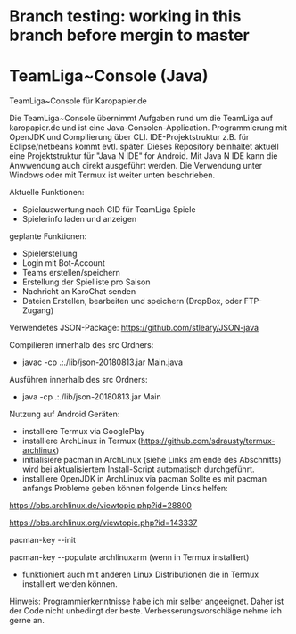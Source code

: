 # Branch testing: working in this branch before mergin to master
# TeamLiga~Console (Java)
TeamLiga~Console für Karopapier.de

Die TeamLiga~Console übernimmt Aufgaben rund um die TeamLiga auf karopapier.de und ist eine Java-Consolen-Application.
Programmierung mit OpenJDK und Compilierung über CLI.
IDE-Projektstruktur z.B. für Eclipse/netbeans kommt evtl. später.
Dieses Repository beinhaltet aktuell eine Projektstruktur für "Java N IDE" for Android.
Mit Java N IDE kann die Anwwendung auch direkt ausgeführt werden.
Die Verwendung unter Windows oder mit Termux ist weiter unten beschrieben.

Aktuelle Funktionen:
+ Spielauswertung nach GID für TeamLiga Spiele
+ Spielerinfo laden und anzeigen

geplante Funktionen:
+ Spielerstellung
+ Login mit Bot-Account
+ Teams erstellen/speichern
+ Erstellung der Spielliste pro Saison
+ Nachricht an KaroChat senden
+ Dateien Erstellen, bearbeiten und speichern (DropBox, oder FTP-Zugang)

Verwendetes JSON-Package:
https://github.com/stleary/JSON-java

Compilieren innerhalb des src Ordners:
+ javac -cp .:./lib/json-20180813.jar Main.java

Ausführen innerhalb des src Ordners:
+ java -cp .:./lib/json-20180813.jar Main

Nutzung auf Android Geräten:
+ installiere Termux via GooglePlay
+ installiere ArchLinux in Termux (https://github.com/sdrausty/termux-archlinux)
+ initialisiere pacman in ArchLinux (siehe Links am ende des Abschnitts) wird bei aktualisiertem Install-Script automatisch durchgeführt.
+ installiere OpenJDK in ArchLinux via pacman
Sollte es mit pacman anfangs Probleme geben können folgende Links helfen:

https://bbs.archlinux.de/viewtopic.php?id=28800

https://bbs.archlinux.org/viewtopic.php?id=143337

pacman-key --init

pacman-key --populate archlinuxarm (wenn in Termux installiert)

- funktioniert auch mit anderen Linux Distributionen die in Termux installiert werden können.

Hinweis: Programmierkenntnisse habe ich mir selber angeeignet.
Daher ist der Code nicht unbedingt der beste.
Verbesserungsvorschläge nehme ich gerne an.
